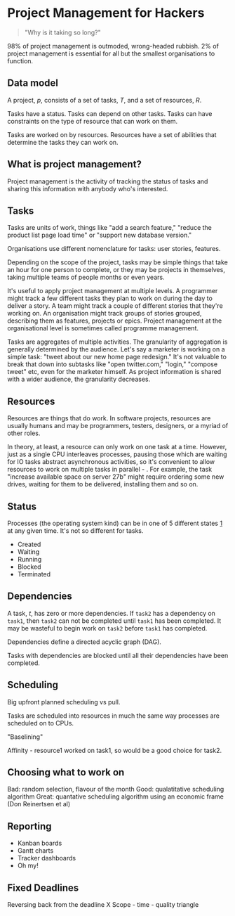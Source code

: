 Project Management for Hackers
==============================

> "Why is it taking so long?"

98% of project management is outmoded, wrong-headed rubbish. 2% of project
management is essential for all but the smallest organisations to function.

Data model
----------

A project, _p_, consists of a set of tasks, _T_, and a set of resources, _R_.

Tasks have a status. Tasks can depend on other tasks. Tasks can have
constraints on the type of resource that can work on them.

Tasks are worked on by resources. Resources have a set of abilities that
determine the tasks they can work on.

What is project management?
---------------------------

Project management is the activity of tracking the status of tasks and sharing
this information with anybody who's interested.

Tasks
-----

Tasks are units of work, things like "add a search feature," "reduce the product
list page load time" or "support new database version."

Organisations use different nomenclature for tasks: user stories, features.

Depending on the scope of the project, tasks may be simple things that take an
hour for one person to complete, or they may be projects in themselves, taking
multiple teams of people months or even years.

It's useful to apply project management at multiple levels. A programmer might
track a few different tasks they plan to work on during the day to deliver a
story. A team might track a couple of different stories that they're working on.
An organisation might track groups of stories grouped, describing them as
features, projects or epics. Project management at the organisational level is
sometimes called programme management.

Tasks are aggregates of multiple activities. The granularity of aggregation is
generally determined by the audience. Let's say a marketer is working on a
simple task: "tweet about our new home page redesign." It's not valuable to
break that down into subtasks like "open twitter.com," "login," "compose tweet"
etc, even for the marketer himself. As project information is shared with a
wider audience, the granularity decreases.

Resources
---------

Resources are things that do work. In software projects, resources are usually
humans and may be programmers, testers, designers, or a myriad of other roles.

In theory, at least, a resource can only work on one task at a time. However,
just as a single CPU interleaves processes, pausing those which are waiting for
IO tasks abstract asynchronous activities, so it's convenient to allow resources
to work on multiple tasks in parallel - . For example, the task "increase
available space on server 27b" might require ordering some new drives, waiting
for them to be delivered, installing them and so on.

Status
------

Processes (the operating system kind) can be in one of 5 different states [1](https://en.wikipedia.org/wiki/Process_state) at any given time. It's not so different for tasks.

- Created
- Waiting
- Running
- Blocked
- Terminated

Dependencies
------------

A task, _t_, has zero or more dependencies. If `task2` has a dependency on `task1`, then `task2` can not be completed until `task1` has been completed. It may be wasteful to begin work on `task2` before `task1` has completed.

Dependencies define a directed acyclic graph (DAG).

Tasks with dependencies are blocked until all their dependencies have been completed.

Scheduling
----------

Big upfront planned scheduling vs pull.

Tasks are scheduled into resources in much the same way processes are scheduled
on to CPUs.

"Baselining"

Affinity - resource1 worked on task1, so would be a good choice for task2.

Choosing what to work on
------------------------

Bad: random selection, flavour of the month
Good: qualatitative scheduling algorithm
Great: quantative scheduling algorithm using an economic frame (Don Reinertsen
et al)

Reporting
---------

- Kanban boards
- Gantt charts
- Tracker dashboards
- Oh my!

Fixed Deadlines
---------------

Reversing back from the deadline X
Scope - time - quality triangle
